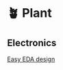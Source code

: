 # 🪴 Plant

## Electronics

[Easy EDA design](https://easyeda.com/editor#id=12a974c2c440434495f13cfdb8ba623a)

